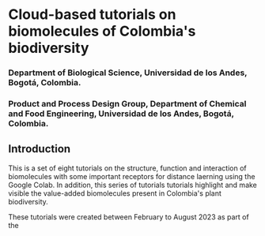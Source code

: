 # Cloud-based tutorials on biomolecules of Colombia's biodiversity
### Department of Biological Science, Universidad de los Andes, Bogotá, Colombia.
### Product and Process Design Group, Department of Chemical and Food Engineering, Universidad de los Andes, Bogotá, Colombia.
##
## Introduction 
This is a set of eight tutorials on the structure, function and interaction of biomolecules with some important receptors for distance laerning using the Google Colab. In addition, this series of tutorials tutorials highlight and make visible the value-added biomolecules present in Colombia's plant biodiversity.

These tutorials were created between February to August 2023 as part of the 



